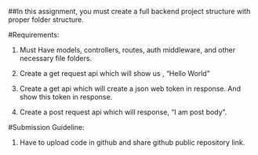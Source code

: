 ##In this assignment, you must create a full backend project structure with proper folder structure. 



#Requirements: 

1. Must Have models, controllers, routes, auth middleware, and other necessary file folders.

2. Create a get request api which will show us , “Hello World”

3. Create a get api which will create a json web token in response. And show this token in response.

4. Create a post request api which will response, “I am post body”.



#Submission Guideline:

1. Have to upload code in github and share github public repository link. 
